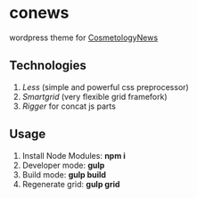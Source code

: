 # conews

wordpress theme for [CosmetologyNews](https://newscosmetology.com/)

## Technologies

1. *Less* (simple and  powerful css preprocessor)
2. *Smartgrid* (very flexible grid framefork)
3. *Rigger* for concat js parts


## Usage

<ol>
	<li>Install Node Modules: <strong>npm i</strong></li>
	<li>Developer mode: <strong>gulp</strong></li>
	<li>Build mode: <strong>gulp build</strong></li>
	<li>Regenerate grid: <strong>gulp grid</strong></li>
</ol>